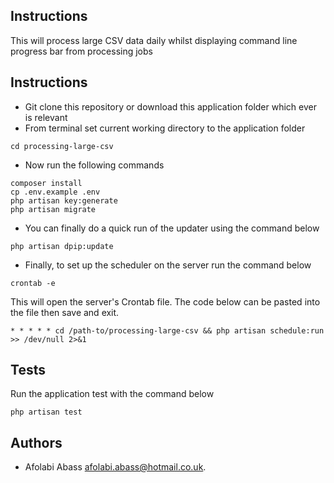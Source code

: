 ## Instructions
This will process large CSV data daily whilst displaying command line progress bar from processing jobs

## Instructions

- Git clone this repository or download this application folder which ever is relevant
- From terminal set current working directory to the application folder
```
cd processing-large-csv
```

- Now run the following commands
```
composer install 
cp .env.example .env
php artisan key:generate
php artisan migrate
```

- You can finally do a quick run of the updater using the command below 
```
php artisan dpip:update
```

- Finally, to set up the scheduler on the server run the command below
```
crontab -e
```
This will open the server's Crontab file. The code below can be pasted into the file then save and exit.
```
* * * * * cd /path-to/processing-large-csv && php artisan schedule:run >> /dev/null 2>&1
```
## Tests

Run the application test with the command below
```
php artisan test
```

## Authors

- Afolabi Abass [afolabi.abass@hotmail.co.uk](mailto://afolabi.abass@hotmail.co.uk).


